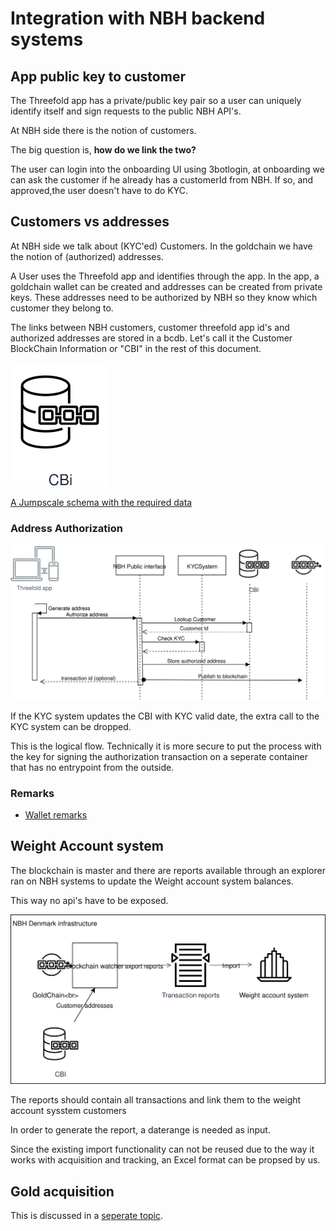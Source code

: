  # Integration with NBH backend systems

## App public key to customer

The Threefold app has a private/public key pair so a user can uniquely identify itself and sign requests to the public NBH API's.

At NBH side there is the notion of customers.

The big question is, **how do we link the two?**



The user can login into the onboarding UI using 3botlogin, at onboarding we can ask the customer if he already has a customerId from NBH. If so,  and approved,the user doesn't have to do KYC. 



## Customers vs addresses

At NBH side we talk about (KYC'ed) Customers. In the goldchain we have the notion of (authorized) addresses.

A User uses the Threefold app and identifies through the app. 
In the app, a goldchain wallet can be created and addresses can be created  from private keys. These addresses need to be authorized by NBH so they know which customer they belong to.

The links between NBH customers, customer threefold app id's and authorized addresses are stored in a bcdb. Let's call it the Customer BlockChain Information or "CBI" in the rest of this document.

 ![Customer BlockChain Information](CBI.svg)


[A Jumpscale schema with the required data](customer_addresses.jsschema)
 
   

### Address Authorization
![Address authorization](Authorize_Addresses.svg)

If the KYC system updates the  CBI with KYC valid date, the extra call to the KYC system can be dropped.

This is the logical flow. Technically it is more secure to put the process with the key for signing the authorization transaction on a seperate container that has no entrypoint from the outside.
### Remarks
- [Wallet remarks](wallet.md)
 ## Weight Account system

 The blockchain is master and there are reports available through an explorer ran on NBH systems to update the Weight account system balances.

 This way no api's have to be exposed.

 ![Blockchain to weight system](./WeightAccountUpdates.svg)

 The reports should contain all transactions and link them to the weight account sysstem customers
 
In order to generate the report, a daterange is needed as input.

Since the existing import functionality can not be reused due to the way it works with acquisition and tracking, an Excel format can be propsed by us.
 
## Gold acquisition

This is discussed in a [seperate topic](gold_acquisition.md).
